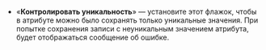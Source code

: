 * «**Контролировать уникальность**» — установите этот флажок, чтобы в атрибуте можно было сохранять только уникальные значения. При попытке сохранения записи с неуникальным значением атрибута, будет отображаться сообщение об ошибке.
